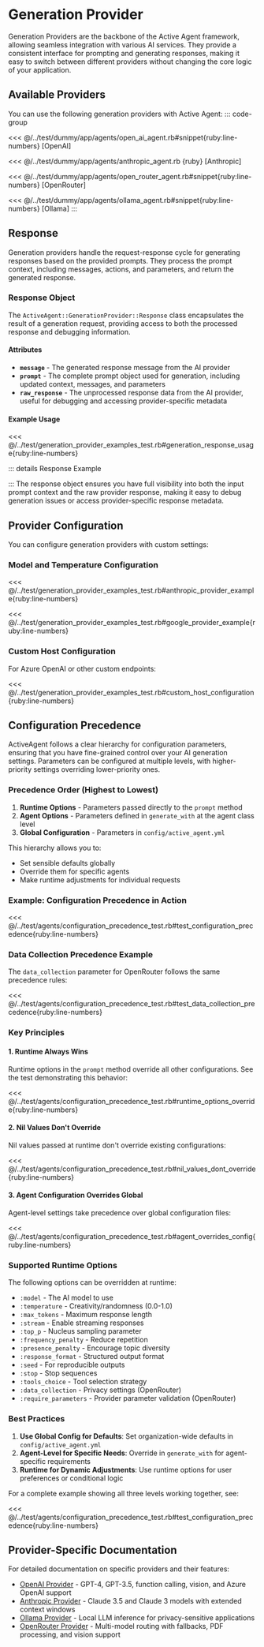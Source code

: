# Generation Provider

Generation Providers are the backbone of the Active Agent framework, allowing seamless integration with various AI services. They provide a consistent interface for prompting and generating responses, making it easy to switch between different providers without changing the core logic of your application.

## Available Providers
You can use the following generation providers with Active Agent:
::: code-group

<<< @/../test/dummy/app/agents/open_ai_agent.rb#snippet{ruby:line-numbers} [OpenAI]

<<< @/../test/dummy/app/agents/anthropic_agent.rb {ruby} [Anthropic]

<<< @/../test/dummy/app/agents/open_router_agent.rb#snippet{ruby:line-numbers} [OpenRouter]

<<< @/../test/dummy/app/agents/ollama_agent.rb#snippet{ruby:line-numbers} [Ollama]
:::

## Response
Generation providers handle the request-response cycle for generating responses based on the provided prompts. They process the prompt context, including messages, actions, and parameters, and return the generated response.

### Response Object
The `ActiveAgent::GenerationProvider::Response` class encapsulates the result of a generation request, providing access to both the processed response and debugging information.

#### Attributes

- **`message`** - The generated response message from the AI provider
- **`prompt`** - The complete prompt object used for generation, including updated context, messages, and parameters
- **`raw_response`** - The unprocessed response data from the AI provider, useful for debugging and accessing provider-specific metadata

#### Example Usage

<<< @/../test/generation_provider_examples_test.rb#generation_response_usage{ruby:line-numbers}

::: details Response Example
<!-- @include: @/parts/examples/generation-provider-examples-test.rb-test-response-object-usage.md -->
:::
The response object ensures you have full visibility into both the input prompt context and the raw provider response, making it easy to debug generation issues or access provider-specific response metadata.

## Provider Configuration

You can configure generation providers with custom settings:

### Model and Temperature Configuration

<<< @/../test/generation_provider_examples_test.rb#anthropic_provider_example{ruby:line-numbers}

<<< @/../test/generation_provider_examples_test.rb#google_provider_example{ruby:line-numbers}

### Custom Host Configuration

For Azure OpenAI or other custom endpoints:

<<< @/../test/generation_provider_examples_test.rb#custom_host_configuration{ruby:line-numbers}

## Configuration Precedence

ActiveAgent follows a clear hierarchy for configuration parameters, ensuring that you have fine-grained control over your AI generation settings. Parameters can be configured at multiple levels, with higher-priority settings overriding lower-priority ones.

### Precedence Order (Highest to Lowest)

1. **Runtime Options** - Parameters passed directly to the `prompt` method
2. **Agent Options** - Parameters defined in `generate_with` at the agent class level
3. **Global Configuration** - Parameters in `config/active_agent.yml`

This hierarchy allows you to:
- Set sensible defaults globally
- Override them for specific agents
- Make runtime adjustments for individual requests

### Example: Configuration Precedence in Action

<<< @/../test/agents/configuration_precedence_test.rb#test_configuration_precedence{ruby:line-numbers}

### Data Collection Precedence Example

The `data_collection` parameter for OpenRouter follows the same precedence rules:

<<< @/../test/agents/configuration_precedence_test.rb#test_data_collection_precedence{ruby:line-numbers}

### Key Principles

#### 1. Runtime Always Wins
Runtime options in the `prompt` method override all other configurations. See the test demonstrating this behavior:

<<< @/../test/agents/configuration_precedence_test.rb#runtime_options_override{ruby:line-numbers}

#### 2. Nil Values Don't Override
Nil values passed at runtime don't override existing configurations:

<<< @/../test/agents/configuration_precedence_test.rb#nil_values_dont_override{ruby:line-numbers}

#### 3. Agent Configuration Overrides Global
Agent-level settings take precedence over global configuration files:

<<< @/../test/agents/configuration_precedence_test.rb#agent_overrides_config{ruby:line-numbers}

### Supported Runtime Options

The following options can be overridden at runtime:

- `:model` - The AI model to use
- `:temperature` - Creativity/randomness (0.0-1.0)
- `:max_tokens` - Maximum response length
- `:stream` - Enable streaming responses
- `:top_p` - Nucleus sampling parameter
- `:frequency_penalty` - Reduce repetition
- `:presence_penalty` - Encourage topic diversity
- `:response_format` - Structured output format
- `:seed` - For reproducible outputs
- `:stop` - Stop sequences
- `:tools_choice` - Tool selection strategy
- `:data_collection` - Privacy settings (OpenRouter)
- `:require_parameters` - Provider parameter validation (OpenRouter)

### Best Practices

1. **Use Global Config for Defaults**: Set organization-wide defaults in `config/active_agent.yml`
2. **Agent-Level for Specific Needs**: Override in `generate_with` for agent-specific requirements
3. **Runtime for Dynamic Adjustments**: Use runtime options for user preferences or conditional logic

For a complete example showing all three levels working together, see:

<<< @/../test/agents/configuration_precedence_test.rb#test_configuration_precedence{ruby:line-numbers}

## Provider-Specific Documentation

For detailed documentation on specific providers and their features:

- [OpenAI Provider](/docs/generation-providers/openai-provider) - GPT-4, GPT-3.5, function calling, vision, and Azure OpenAI support
- [Anthropic Provider](/docs/generation-providers/anthropic-provider) - Claude 3.5 and Claude 3 models with extended context windows
- [Ollama Provider](/docs/generation-providers/ollama-provider) - Local LLM inference for privacy-sensitive applications
- [OpenRouter Provider](/docs/generation-providers/open-router-provider) - Multi-model routing with fallbacks, PDF processing, and vision support

